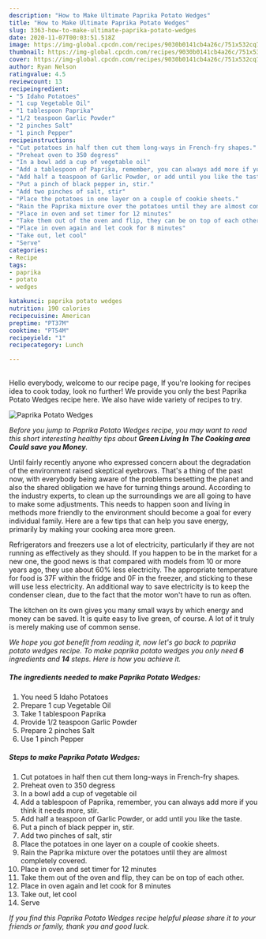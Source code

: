 ```yaml
---
description: "How to Make Ultimate Paprika Potato Wedges"
title: "How to Make Ultimate Paprika Potato Wedges"
slug: 3363-how-to-make-ultimate-paprika-potato-wedges
date: 2020-11-07T00:03:51.518Z
image: https://img-global.cpcdn.com/recipes/9030b0141cb4a26c/751x532cq70/paprika-potato-wedges-recipe-main-photo.jpg
thumbnail: https://img-global.cpcdn.com/recipes/9030b0141cb4a26c/751x532cq70/paprika-potato-wedges-recipe-main-photo.jpg
cover: https://img-global.cpcdn.com/recipes/9030b0141cb4a26c/751x532cq70/paprika-potato-wedges-recipe-main-photo.jpg
author: Ryan Nelson
ratingvalue: 4.5
reviewcount: 13
recipeingredient:
- "5 Idaho Potatoes"
- "1 cup Vegetable Oil"
- "1 tablespoon Paprika"
- "1/2 teaspoon Garlic Powder"
- "2 pinches Salt"
- "1 pinch Pepper"
recipeinstructions:
- "Cut potatoes in half then cut them long-ways in French-fry shapes."
- "Preheat oven to 350 degress"
- "In a bowl add a cup of vegetable oil"
- "Add a tablespoon of Paprika, remember, you can always add more if you think it needs more, stir."
- "Add half a teaspoon of Garlic Powder, or add until you like the taste."
- "Put a pinch of black pepper in, stir."
- "Add two pinches of salt, stir"
- "Place the potatoes in one layer on a couple of cookie sheets."
- "Rain the Paprika mixture over the potatoes until they are almost completely covered."
- "Place in oven and set timer for 12 minutes"
- "Take them out of the oven and flip, they can be on top of each other."
- "Place in oven again and let cook for 8 minutes"
- "Take out, let cool"
- "Serve"
categories:
- Recipe
tags:
- paprika
- potato
- wedges

katakunci: paprika potato wedges 
nutrition: 190 calories
recipecuisine: American
preptime: "PT37M"
cooktime: "PT54M"
recipeyield: "1"
recipecategory: Lunch

---
```

<br>
Hello everybody, welcome to our recipe page, If you're looking for recipes idea to cook today, look no further! We provide you only the best Paprika Potato Wedges recipe here. We also have wide variety of recipes to try.
<br>


![Paprika Potato Wedges](https://img-global.cpcdn.com/recipes/9030b0141cb4a26c/751x532cq70/paprika-potato-wedges-recipe-main-photo.jpg)

<i>Before you jump to Paprika Potato Wedges recipe, you may want to read this short interesting healthy tips about 
<strong>Green Living In The Cooking area Could save you Money</strong>.</i>
</br>

Until fairly recently anyone who expressed concern about the degradation of the environment raised skeptical eyebrows. That's a thing of the past now, with everybody being aware of the problems besetting the planet and also the shared obligation we have for turning things around. According to the industry experts, to clean up the surroundings we are all going to have to make some adjustments. This needs to happen soon and living in methods more friendly to the environment should become a goal for every individual family. Here are a few tips that can help you save energy, primarily by making your cooking area more green.

Refrigerators and freezers use a lot of electricity, particularly if they are not running as effectively as they should. If you happen to be in the market for a new one, the good news is that compared with models from 10 or more years ago, they use about 60% less electricity. The appropriate temperature for food is 37F within the fridge and 0F in the freezer, and sticking to these will use less electricity. An additional way to save electricity is to keep the condenser clean, due to the fact that the motor won't have to run as often.

The kitchen on its own gives you many small ways by which energy and money can be saved. It is quite easy to live green, of course. A lot of it truly is merely making use of common sense.


<i>We hope you got benefit from reading it, now let's go back to paprika potato wedges recipe. To make paprika potato wedges you only need <strong>6</strong> ingredients and <strong>14</strong> steps. Here is how you achieve it.
</i>

##### The ingredients needed to make Paprika Potato Wedges:

1. You need 5 Idaho Potatoes
1. Prepare 1 cup Vegetable Oil
1. Take 1 tablespoon Paprika
1. Provide 1/2 teaspoon Garlic Powder
1. Prepare 2 pinches Salt
1. Use 1 pinch Pepper


##### Steps to make Paprika Potato Wedges:

1. Cut potatoes in half then cut them long-ways in French-fry shapes.
1. Preheat oven to 350 degress
1. In a bowl add a cup of vegetable oil
1. Add a tablespoon of Paprika, remember, you can always add more if you think it needs more, stir.
1. Add half a teaspoon of Garlic Powder, or add until you like the taste.
1. Put a pinch of black pepper in, stir.
1. Add two pinches of salt, stir
1. Place the potatoes in one layer on a couple of cookie sheets.
1. Rain the Paprika mixture over the potatoes until they are almost completely covered.
1. Place in oven and set timer for 12 minutes
1. Take them out of the oven and flip, they can be on top of each other.
1. Place in oven again and let cook for 8 minutes
1. Take out, let cool
1. Serve


<i>If you find this Paprika Potato Wedges recipe helpful please share it to your friends or family, thank you and good luck.</i>

